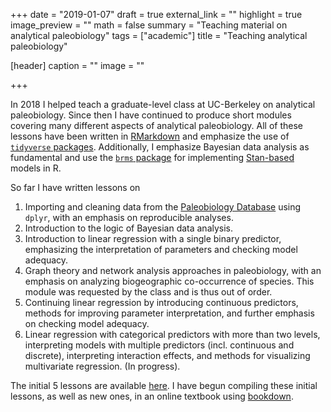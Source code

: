 +++
date = "2019-01-07"
draft = true
external_link = ""
highlight = true
image_preview = ""
math = false
summary = "Teaching material on analytical paleobiology"
tags = ["academic"]
title = "Teaching analytical paleobiology"

[header]
  caption = ""
  image = ""

+++


In 2018 I helped teach a graduate-level class at UC-Berkeley on analytical paleobiology. Since then I have continued to produce short modules covering many different aspects of analytical paleobiology. All of these lessons have been written in [RMarkdown](https://rmarkdown.rstudio.com/) and emphasize the use of [`tidyverse` packages](https://www.tidyverse.org/). Additionally, I emphasize Bayesian data analysis as fundamental and use the [`brms` package](https://github.com/paul-buerkner/brms) for implementing [Stan-based](https://mc-stan.org/) models in R.

So far I have written lessons on 

1. Importing and cleaning data from the [Paleobiology Database](https://paleobiodb.org/#/) using `dplyr`, with an emphasis on reproducible analyses.
2. Introduction to the logic of Bayesian data analysis.
3. Introduction to linear regression with a single binary predictor, emphasizing the interpretation of parameters and checking model adequacy.
4. Graph theory and network analysis approaches in paleobiology, with an emphasis on analyzing biogeographic co-occurrence of species. This module was requested by the class and is thus out of order.
5. Continuing linear regression by introducing continuous predictors, methods for improving parameter interpretation, and further emphasis on checking model adequacy.
6. Linear regression with categorical predictors with more than two levels, interpreting models with multiple predictors (incl. continuous and discrete), interpreting interaction effects, and methods for visualizing multivariate regression. (In progress).

The initial 5 lessons are available [here](https://github.com/psmits/cal_paleostats). I have begun compiling these initial lessons, as well as new ones, in an online textbook using [bookdown](https://bookdown.org/home/).
